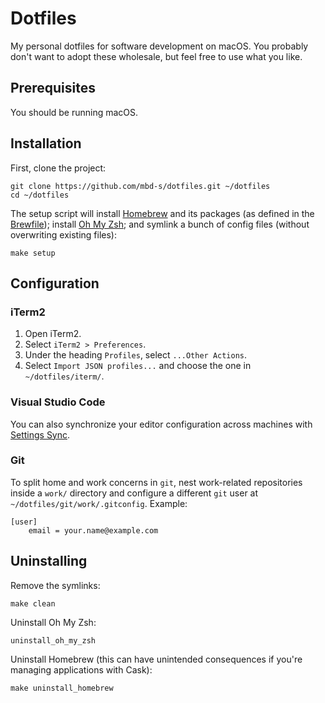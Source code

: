 # Dotfiles

My personal dotfiles for software development on macOS. You probably don't want to adopt these wholesale, but feel free to use what you like.

## Prerequisites

You should be running macOS.

## Installation

First, clone the project:

```shell
git clone https://github.com/mbd-s/dotfiles.git ~/dotfiles
cd ~/dotfiles
```

The setup script will install [Homebrew](https://brew.sh/) and its packages (as defined in the [Brewfile](Brewfile)); install [Oh My Zsh](https://github.com/ohmyzsh/ohmyzsh); and symlink a bunch of config files (without overwriting existing files):

```shell
make setup
```

## Configuration

### iTerm2

1. Open iTerm2.
2. Select `iTerm2 > Preferences`.
3. Under the heading `Profiles`, select `...Other Actions`.
4. Select `Import JSON profiles...` and choose the one in `~/dotfiles/iterm/`.

### Visual Studio Code

You can also synchronize your editor configuration across machines with [Settings Sync](https://code.visualstudio.com/docs/editor/settings-sync).

### Git

To split home and work concerns in `git`, nest work-related repositories inside a `work/` directory and configure a different `git` user at `~/dotfiles/git/work/.gitconfig`. Example:

```
[user]
	email = your.name@example.com
```

## Uninstalling

Remove the symlinks:

```shell
make clean
```

Uninstall Oh My Zsh:

```shell
uninstall_oh_my_zsh
```

Uninstall Homebrew (this can have unintended consequences if you're managing applications with Cask):

```shell
make uninstall_homebrew
```
